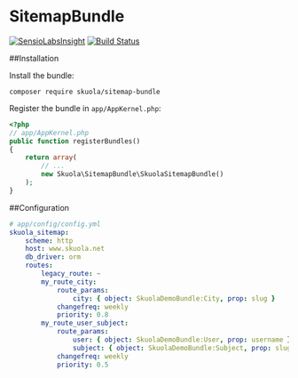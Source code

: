 # SitemapBundle
[![SensioLabsInsight](https://insight.sensiolabs.com/projects/e8e5c5e8-8536-4632-8528-796d99ed54fd/mini.png)](https://insight.sensiolabs.com/projects/e8e5c5e8-8536-4632-8528-796d99ed54fd)
[![Build Status](https://travis-ci.org/skuola/SitemapBundle.svg?branch=master)](https://travis-ci.org/skuola/SitemapBundle)

##Installation

Install the bundle:

    composer require skuola/sitemap-bundle

Register the bundle in `app/AppKernel.php`:

``` php
<?php
// app/AppKernel.php
public function registerBundles()
{
    return array(
        // ...
        new Skuola\SitemapBundle\SkuolaSitemapBundle()
    );
}
```

##Configuration

``` yml
# app/config/config.yml
skuola_sitemap:
    scheme: http
    host: www.skuola.net
    db_driver: orm
    routes:
        legacy_route: ~
        my_route_city:
            route_params:
                city: { object: SkuolaDemoBundle:City, prop: slug }
            changefreq: weekly
            priority: 0.8
        my_route_user_subject:
            route_params:
                user: { object: SkuolaDemoBundle:User, prop: username }
                subject: { object: SkuolaDemoBundle:Subject, prop: slug }
            changefreq: weekly
            priority: 0.5
```
